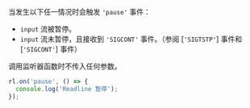 <!-- YAML
added: v0.7.5
-->

当发生以下任一情况时会触发 `'pause'` 事件：

* `input` 流被暂停。
* `input` 流未暂停，且接收到 `'SIGCONT'` 事件。（参阅 [`'SIGTSTP'`] 事件和 [`'SIGCONT'`] 事件）

调用监听器函数时不传入任何参数。

```js
rl.on('pause', () => {
  console.log('Readline 暂停');
});
```

